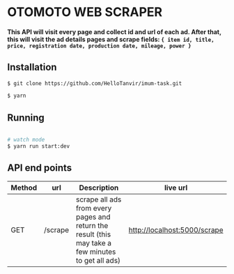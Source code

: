 # OTOMOTO WEB SCRAPER

#### This API will visit every page and collect id and url of each ad. After that, this will visit the ad details pages and scrape fields: `{ item id, title, price, registration date, production date, mileage, power }`

## Installation

```bash
$ git clone https://github.com/HelloTanvir/imum-task.git
```

```bash
$ yarn
```

## Running

```bash

# watch mode
$ yarn run start:dev

```

## API end points

| Method | url     | Description                                                                                        | live url                                                     |
| ------ | ------- | -------------------------------------------------------------------------------------------------- | ------------------------------------------------------------ |
| GET    | /scrape | scrape all ads from every pages and return the result (this may take a few minutes to get all ads) | [http://localhost:5000/scrape](http://localhost:5000/scrape) |
